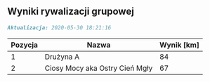 ## Wyniki rywalizacji grupowej

```markdown
Aktualizacja: 2020-05-30 18:21:16
```

Pozycja | Nazwa | Wynik [km] |
------------ | -------------  | -------------
 1 |Drużyna A | 84 
 2 |Ciosy Mocy aka Ostry Cień Mgły | 67